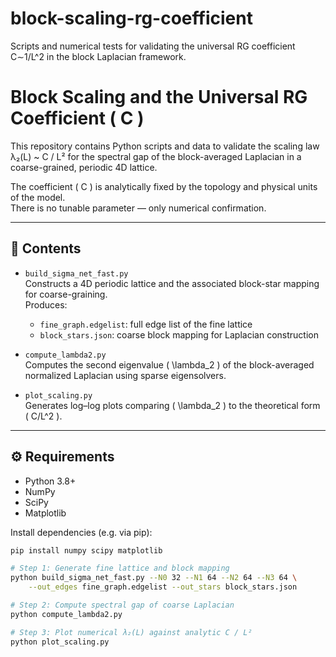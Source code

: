 # block-scaling-rg-coefficient
Scripts and numerical tests for validating the universal RG coefficient  C∼1/L^2   in the block Laplacian framework.

# Block Scaling and the Universal RG Coefficient \( C \)

This repository contains Python scripts and data to validate the scaling law  
λ₂(L) ~ C / L²
for the spectral gap of the block-averaged Laplacian in a coarse-grained, periodic 4D lattice.

The coefficient \( C \) is analytically fixed by the topology and physical units of the model.  
There is no tunable parameter — only numerical confirmation.

---

## 📁 Contents

- `build_sigma_net_fast.py`  
  Constructs a 4D periodic lattice and the associated block-star mapping for coarse-graining.  
  Produces:
  - `fine_graph.edgelist`: full edge list of the fine lattice  
  - `block_stars.json`: coarse block mapping for Laplacian construction

- `compute_lambda2.py`  
  Computes the second eigenvalue \( \lambda_2 \) of the block-averaged normalized Laplacian using sparse eigensolvers.

- `plot_scaling.py`  
  Generates log–log plots comparing \( \lambda_2 \) to the theoretical form \( C/L^2 \).

---

## ⚙️ Requirements

- Python 3.8+
- NumPy
- SciPy
- Matplotlib

Install dependencies (e.g. via pip):

```bash
pip install numpy scipy matplotlib

# Step 1: Generate fine lattice and block mapping
python build_sigma_net_fast.py --N0 32 --N1 64 --N2 64 --N3 64 \
    --out_edges fine_graph.edgelist --out_stars block_stars.json

# Step 2: Compute spectral gap of coarse Laplacian
python compute_lambda2.py

# Step 3: Plot numerical λ₂(L) against analytic C / L²
python plot_scaling.py
